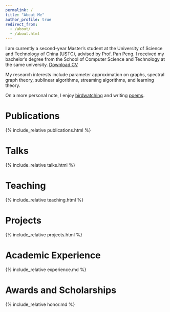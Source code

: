 ```yaml
---
permalink: /
title: "About Me"
author_profile: true
redirect_from: 
  - /about/
  - /about.html
---
```

I am currently a second-year Master’s student at the University of Science and Technology of China (USTC), advised by Prof. Pan Peng. I received my bachelor’s degree from the School of Computer Science and Technology at the same university. [Download CV](/files/CV-USTC-Yi%20Xu.pdf)

My research interests include parameter approximation on graphs, spectral graph theory, sublinear algorithms, streaming algorithms, and learning theory.

On a more personal note, I enjoy [birdwatching](/misc/birdwatching/) and writing [poems](/misc/poems/).

# Publications
{% include_relative publications.html %}

# Talks
{% include_relative talks.html %}

# Teaching
{% include_relative teaching.html %}

# Projects
{% include_relative projects.html %}

# Academic Experience
{% include_relative experience.md %}

# Awards and Scholarships
{% include_relative honor.md %}

<!-- # Misc
{% include_relative misc.md %} -->